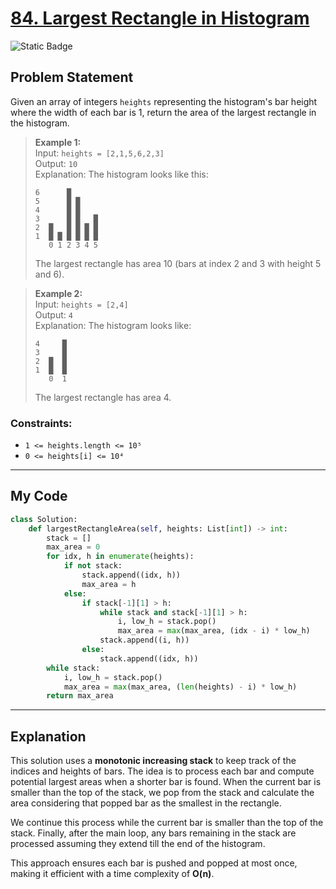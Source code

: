 # [84. Largest Rectangle in Histogram](https://leetcode.com/problems/largest-rectangle-in-histogram)

![Static Badge](https://img.shields.io/badge/Difficulty-Hard-red)

## Problem Statement

Given an array of integers `heights` representing the histogram's bar height where the width of each bar is 1, return the area of the largest rectangle in the histogram.

> **Example 1:**  
> Input: `heights = [2,1,5,6,2,3]`  
> Output: `10`  
> Explanation: The histogram looks like this:
> ```
> 6      █
> 5      █ █
> 4      █ █
> 3      █ █   █
> 2  █   █ █ █ █
> 1  █ █ █ █ █ █
>    0 1 2 3 4 5
> ```
> The largest rectangle has area 10 (bars at index 2 and 3 with height 5 and 6).

> **Example 2:**  
> Input: `heights = [2,4]`  
> Output: `4`  
> Explanation: The histogram looks like:
> ```
> 4     █
> 3     █
> 2  █  █
> 1  █  █
>    0  1
> ```
> The largest rectangle has area 4.

### Constraints:
- `1 <= heights.length <= 10⁵`
- `0 <= heights[i] <= 10⁴`

---

## My Code

```python
class Solution:
    def largestRectangleArea(self, heights: List[int]) -> int:
        stack = []
        max_area = 0
        for idx, h in enumerate(heights):
            if not stack:
                stack.append((idx, h))
                max_area = h
            else:
                if stack[-1][1] > h:
                    while stack and stack[-1][1] > h:
                        i, low_h = stack.pop()
                        max_area = max(max_area, (idx - i) * low_h)
                    stack.append((i, h))
                else:
                    stack.append((idx, h))
        while stack:
            i, low_h = stack.pop()
            max_area = max(max_area, (len(heights) - i) * low_h)
        return max_area
```

---

## Explanation

This solution uses a **monotonic increasing stack** to keep track of the indices and heights of bars. The idea is to process each bar and compute potential largest areas when a shorter bar is found. When the current bar is smaller than the top of the stack, we pop from the stack and calculate the area considering that popped bar as the smallest in the rectangle.

We continue this process while the current bar is smaller than the top of the stack. Finally, after the main loop, any bars remaining in the stack are processed assuming they extend till the end of the histogram.

This approach ensures each bar is pushed and popped at most once, making it efficient with a time complexity of **O(n)**.

